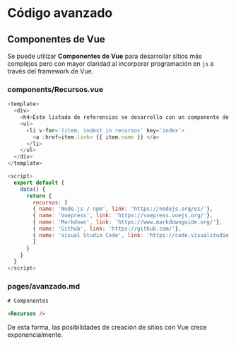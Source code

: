 # Código avanzado

## Componentes de Vue

Se puede utilizar **Componentes de Vue** para desarrollar sitios más complejos pero con mayor claridad al incorporar programación en `js` a través del framework de Vue.

### components/Recursos.vue

~~~js
<template>
  <div>
    <h4>Este listado de referencias se desarrollo con un componente de Vue</h4>
    <ul>
      <li v-for='(item, index) in recursos' key='index'>
        <a :href=item.link> {{ item.name }} </a>
      </li>
    </ul>
  </div>
</template>

<script>
  export default {
    data() {
      return {
        recursos: [
        { name: 'Node.js / npm', link: 'https://nodejs.org/es/'},
        { name: 'Vuepress', link: 'https://vuepress.vuejs.org/'},
        { name: 'Markdown', link: 'https://www.markdownguide.org/'},
        { name: 'Github', link: 'https://github.com/'},
        { name: 'Visual Studio Code', link: 'https://code.visualstudio.com/'},
        ]
      }
    }
  }
</script>
~~~~

### pages/avanzado.md

~~~html
# Componentes

<Recursos />
~~~

<Recursos />

De esta forma, las posibilidades de creación de sitios con Vue crece exponencialmente.